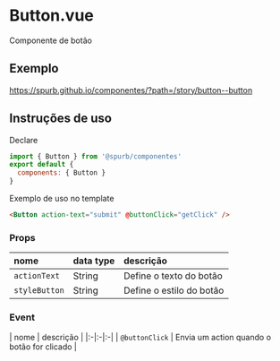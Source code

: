 # Button.vue
Componente de botão

## Exemplo
https://spurb.github.io/componentes/?path=/story/button--button

## Instruções de uso
Declare
```js
import { Button } from '@spurb/componentes'
export default {
  components: { Button }
}
```

Exemplo de uso no template
```html
<Button action-text="submit" @buttonClick="getClick" />
```

### Props
| nome | data type | descrição |
|:-|:-|:-|
| `actionText` |  String | Define o texto do botão |
| `styleButton` |  String | Define o estilo do botão |

### Event
| nome | descrição |
|:-|:-|:-|
| `@buttonClick` | Envia um action quando o botão for clicado |

